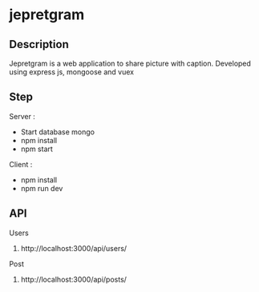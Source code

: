 # jepretgram

## Description
Jepretgram is a web application to share picture with caption. Developed using express js, mongoose and vuex

## Step
Server :
- Start database mongo
- npm install
- npm start

Client :
- npm install
- npm run dev

## API
Users
1. http://localhost:3000/api/users/

Post
1. http://localhost:3000/api/posts/


